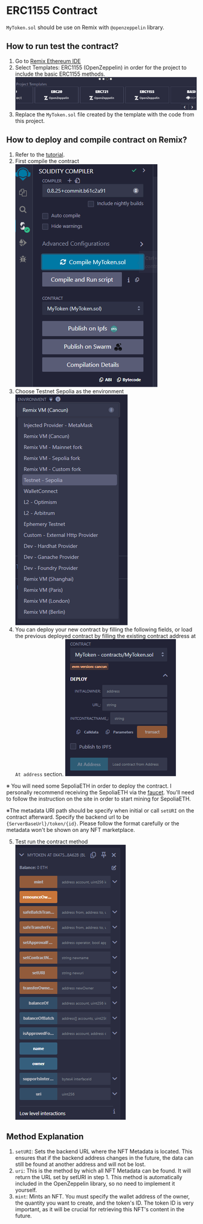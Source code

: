 # ERC1155 Contract

`MyToken.sol` should be use on Remix with `@openzeppelin` library.

## How to run test the contract?

1. Go to [Remix Ethereum IDE](https://remix.ethereum.org/)
2. Select Templates: ERC1155 (OpenZeppelin) in order for the project to include the basic ERC1155 methods.
   ![alt text](./doc/template.png)
3. Replace the `MyToken.sol` file created by the template with the code from this project.

## How to deploy and compile contract on Remix?

1. Refer to the [tutorial](https://remix-ide.readthedocs.io/en/latest/create_deploy.html).
2. First compile the contract
   ![alt text](./doc/compile.png)
3. Choose Testnet Sepolia as the environment
   ![alt text](./doc/sepolia.png)
4. You can deploy your new contract by filling the following fields, or load the previous deployed contract by filling the existing contract address at `At address` section.
   ![alt text](./doc/deploy.png)

※ You will need some SepoliaETH in order to deploy the contract. I personally recommend receiving the SepoliaETH via the [faucet](https://sepolia-faucet.pk910.de/). You'll need to follow the instruction on the site in order to start mining for SepoliaETH.

※The metadata URI path should be specify when initial or call `setURI` on the contract afterward. Specify the backend url to be `{ServerBaseUrl}/token/{id}`. Please follow the format carefully or the metadata won't be shown on any NFT marketplace.

5. Test run the contract method
   ![alt text](./doc/test.png)

## Method Explanation

1. `setURI`: Sets the backend URL where the NFT Metadata is located. This ensures that if the backend address changes in the future, the data can still be found at another address and will not be lost.
2. `uri`: This is the method by which all NFT Metadata can be found. It will return the URL set by setURI in step 1. This method is automatically included in the OpenZeppelin library, so no need to implement it yourself.
3. `mint`: Mints an NFT. You must specify the wallet address of the owner, the quantity you want to create, and the token's ID. The token ID is very important, as it will be crucial for retrieving this NFT's content in the future.
